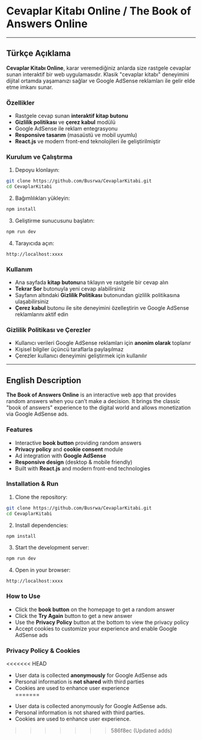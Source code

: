 # Cevaplar Kitabı Online / The Book of Answers Online

---

## Türkçe Açıklama

**Cevaplar Kitabı Online**, karar veremediğiniz anlarda size rastgele cevaplar sunan interaktif bir web uygulamasıdır. Klasik "cevaplar kitabı" deneyimini dijital ortamda yaşamanızı sağlar ve Google AdSense reklamları ile gelir elde etme imkanı sunar.

### Özellikler
- Rastgele cevap sunan **interaktif kitap butonu**  
- **Gizlilik politikası** ve **çerez kabul** modülü  
- Google AdSense ile reklam entegrasyonu  
- **Responsive tasarım** (masaüstü ve mobil uyumlu)  
- **React.js** ve modern front-end teknolojileri ile geliştirilmiştir  

### Kurulum ve Çalıştırma
1. Depoyu klonlayın:
```bash
git clone https://github.com/Busrwa/CevaplarKitabi.git
cd CevaplarKitabi
```

2. Bağımlılıkları yükleyin:
```bash
npm install
```

3. Geliştirme sunucusunu başlatın:
```bash
npm run dev
```

4. Tarayıcıda açın:
```
http://localhost:xxxx
```

### Kullanım
- Ana sayfada **kitap butonu**na tıklayın ve rastgele bir cevap alın  
- **Tekrar Sor** butonuyla yeni cevap alabilirsiniz  
- Sayfanın altındaki **Gizlilik Politikası** butonundan gizlilik politikasına ulaşabilirsiniz  
- **Çerez kabul** butonu ile site deneyimini özelleştirin ve Google AdSense reklamlarını aktif edin  

### Gizlilik Politikası ve Çerezler
- Kullanıcı verileri Google AdSense reklamları için **anonim olarak** toplanır  
- Kişisel bilgiler üçüncü taraflarla paylaşılmaz  
- Çerezler kullanıcı deneyimini geliştirmek için kullanılır  

---

## English Description

**The Book of Answers Online** is an interactive web app that provides random answers when you can’t make a decision. It brings the classic "book of answers" experience to the digital world and allows monetization via Google AdSense ads.

### Features
- Interactive **book button** providing random answers  
- **Privacy policy** and **cookie consent** module  
- Ad integration with **Google AdSense**  
- **Responsive design** (desktop & mobile friendly)  
- Built with **React.js** and modern front-end technologies  

### Installation & Run
1. Clone the repository:
```bash
git clone https://github.com/Busrwa/CevaplarKitabi.git
cd CevaplarKitabi
```

2. Install dependencies:
```bash
npm install
```

3. Start the development server:
```bash
npm run dev
```

4. Open in your browser:
```
http://localhost:xxxx
```

### How to Use
- Click the **book button** on the homepage to get a random answer  
- Click the **Try Again** button to get a new answer  
- Use the **Privacy Policy** button at the bottom to view the privacy policy  
- Accept cookies to customize your experience and enable Google AdSense ads  

### Privacy Policy & Cookies
<<<<<<< HEAD
- User data is collected **anonymously** for Google AdSense ads  
- Personal information is **not shared** with third parties  
- Cookies are used to enhance user experience  
=======

* User data is collected anonymously for Google AdSense ads.
* Personal information is not shared with third parties.
* Cookies are used to enhance user experience.
>>>>>>> 586f8ec (Updated adds)
